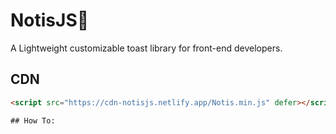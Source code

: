 # NotisJS🍞

A Lightweight customizable toast library for front-end developers.

## CDN
```html
<script src="https://cdn-notisjs.netlify.app/Notis.min.js" defer></script>```

## How To:
